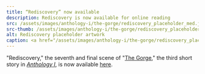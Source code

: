 ```yaml
---
title: “Rediscovery” now available
description: Rediscovery is now available for online reading
src: /assets/images/anthology-i/the-gorge/rediscovery_placeholder_med.jpg
src-thumb: /assets/images/anthology-i/the-gorge/rediscovery_placeholder_small.jpg
alt: Rediscovery placeholder artwork
caption: <a href="/assets/images/anthology-i/the-gorge/rediscovery_placeholder.jpg" target="_blank">AI placeholder artwork</a> generated using <a href="https://creator.nightcafe.studio/creation/h4jPQ7wqzzzTRzrIXxGw" target="_blank">SDXL 1.0</a> — <a href="https://creativecommons.org/publicdomain/zero/1.0/" target="_blank">CC0 1.0</a>
---
```


"Rediscovery," the seventh and final scene of "[The Gorge](/anthology-i/the-gorge/)," the third short story in *[Anthology I](/anthology-i/)*, is now available [here](/anthology-i/the-gorge/rediscovery/).